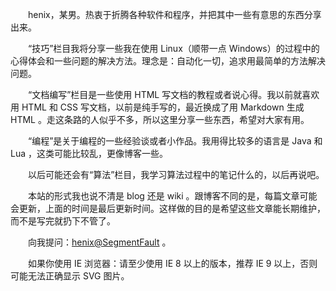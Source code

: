　　henix，某男。热衷于折腾各种软件和程序，并把其中一些有意思的东西分享出来。

　　“技巧”栏目我将分享一些我在使用 Linux（顺带一点 Windows）的过程中的心得体会和一些问题的解决方法。理念是：自动化一切，追求用最简单的方法解决问题。

　　“文档编写”栏目是一些使用 HTML 写文档的教程或者说心得。我以前就喜欢用 HTML 和 CSS 写文档，以前是纯手写的，最近换成了用 Markdown 生成 HTML 。走这条路的人似乎不多，所以这里分享一些东西，希望对大家有用。

　　“编程”是关于编程的一些经验谈或者小作品。我用得比较多的语言是 Java 和 Lua ，这类可能比较乱，更像博客一些。

　　以后可能还会有“算法”栏目，我学习算法过程中的笔记什么的，以后再说吧。

　　本站的形式我也说不清是 blog 还是 wiki 。跟博客不同的是，每篇文章可能会更新，上面的时间是最后更新时间。这样做的目的是希望这些文章能长期维护，而不是写完就扔下不管了。

　　向我提问：[henix@SegmentFault](http://segmentfault.com/u/henix) 。

　　如果你使用 IE 浏览器：请至少使用 IE 8 以上的版本，推荐 IE 9 以上，否则可能无法正确显示 SVG 图片。
